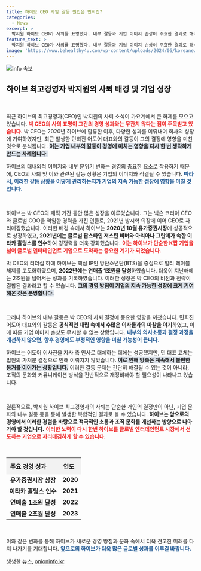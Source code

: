 ```yaml
---
title: 하이브 CEO 사임 갈등 원인은 민희진?
categories:
  - News
excerpt: >
  박지원 하이브 CEO가 사의를 표명했다. 내부 갈등과 기업 이미지 손상이 주효한 결과로 해석되며, 하이브의 경영 전환이 예고된다.
feature_text: >
  박지원 하이브 CEO가 사의를 표명했다. 내부 갈등과 기업 이미지 손상이 주효한 결과로 해석되며, 하이브의 경영 전환이 예고된다.
image: 'https://www.behealthy4u.com/wp-content/uploads/2024/06/koreanews.jpg'
---
```


<p><img src="https://www.behealthy4u.com/wp-content/uploads/2024/06/koreanews.jpg" alt="info 속보" /></p>

<h2 data-ke-size="size26">하이브 최고경영자 박지원의 사퇴 배경 및 기업 성장</h2>

<p data-ke-size="size16">&nbsp;</p>

<p>최근 하이브의 최고경영자(CEO)인 박지원의 사퇴 소식이 가요계에서 큰 화제를 모으고 있습니다. <b><span style="color: #ee2323;">박 CEO의 사의 표명이 그간의 경영 성과와는 무관치 않다는 점이 주목받고 있습니다.</span></b> 박 CEO는 2020년 하이브에 합류한 이후, 다양한 성과를 이뤄내며 회사의 성장에 기여하였지만, 최근 발생한 민희진 어도어 대표와의 갈등이 그의 결정에 영향을 미친 것으로 분석됩니다. <b><span style="background-color: #21538527;">이는 기업 내부의 갈등이 경영에 미치는 영향을 다시 한 번 생각하게 만드는 사례입니다.</span></b></p>

<p>하이브의 대내외적 이미지와 내부 분위기 변화는 경영의 중요한 요소로 작용하기 때문에, CEO의 사퇴 및 이와 관련된 갈등 상황은 기업의 이미지와 직결될 수 있습니다. <b><span style="color: #1a5490;">따라서, 이러한 갈등 상황을 어떻게 관리하는지가 기업의 지속 가능한 성장에 영향을 미칠 것입니다.</span></b></p>

<p data-ke-size="size16">&nbsp;</p>

<p>하이브는 박 CEO의 재직 기간 동안 많은 성장을 이루었습니다. 그는 넥슨 코리아 CEO와 글로벌 COO을 역임한 경력을 가진 인물로, 2021년 방시혁 의장에 이어 CEO로 자리매김했습니다. 이러한 배경 속에서 하이브는 <b>2020년 10월 유가증권시장</b>에 성공적으로 상장하였고, <b>2021년에는 글로벌 팝스타인 저스틴 비버와 아리아나 그란데가 속한 이타카 홀딩스를 인수</b>하여 경쟁력을 더욱 강화했습니다. <b><span style="color: #ee2323;">이는 하이브가 단순한 K팝 기업을 넘어 글로벌 엔터테인먼트 기업으로 도약하는 중요한 계기가 되었습니다.</span></b></p>

<p>박 CEO의 리더십 하에 하이브는 핵심 IP인 방탄소년단(BTS)을 중심으로 멀티 레이블 체제를 고도화하였으며, <b>2022년에는 연매출 1조원을 달성</b>하였습니다. 더욱이 지난해에는 2조원을 넘어서는 성과를 기록하였습니다. 이러한 성장은 박 CEO의 비전과 전략이 결합된 결과라고 할 수 있습니다. <b><span style="background-color: #21538527;">그의 경영 방침이 기업의 지속 가능한 성장에 크게 기여해온 것은 분명합니다.</span></b></p>

<p data-ke-size="size16">&nbsp;</p>

<p>그러나 하이브의 내부 갈등은 박 CEO의 사퇴 결정에 중요한 영향을 끼쳤습니다. 민희진 어도어 대표와의 갈등은 <b>공식적인 대립 속에서 수많은 이사들과의 마찰을 야기</b>하였고, 이에 따른 기업 이미지 손상도 무시할 수 없는 상황입니다. <b><span style="color: #1a5490;">내부의 의사소통과 결정 과정을 개선하지 않으면, 향후 경영에도 부정적인 영향을 미칠 가능성이 큽니다.</span></b></p>

<p>하이브는 어도어 이사진을 자사 측 인사로 대체하는 데에는 성공했지만, 민 대표 교체는 법원의 가처분 결정으로 인해 이뤄지지 않았습니다. <b><span style="background-color: #21538527;">이로 인해 양측은 계속해서 불편한 동거를 이어가는 상황입니다.</span></b> 이러한 갈등 문제는 간단히 해결될 수 있는 것이 아니라, 조직의 문화와 커뮤니케이션 방식을 전반적으로 재정비해야 할 필요성이 나타나고 있습니다.</p>

<p data-ke-size="size16">&nbsp;</p>

<p>결론적으로, 박지원 하이브 최고경영자의 사퇴는 단순한 개인의 결정만이 아닌, 기업 문화와 내부 갈등 등을 통해 발생한 복합적인 결과로 볼 수 있습니다. <b>하이브는 앞으로의 경영에서 이러한 경험을 바탕으로 적극적인 소통과 조직 문화를 개선하는 방향으로 나아가야 할 것입니다.</b> <b><span style="color: #ee2323;">이러한 노력이 다시 한번 하이브를 글로벌 엔터테인먼트 시장에서 선도하는 기업으로 자리매김하게 할 수 있습니다.</span></b> </p>

<p data-ke-size="size16">&nbsp;</p>

<table style="width: 100%; border-collapse: collapse;">
    <tr>
        <th style="background-color: #f2f2f2; text-align: left; padding: 10px;">주요 경영 성과</th>
        <th style="background-color: #f2f2f2; text-align: left; padding: 10px;">연도</th>
    </tr>
    <tr>
        <td style="text-align: center; height: 17px;"><b>유가증권시장 상장</b></td>
        <td style="text-align: center; height: 17px;"><b>2020</b></td>
    </tr>
    <tr>
        <td style="text-align: center; height: 17px;"><b>이타카 홀딩스 인수</b></td>
        <td style="text-align: center; height: 17px;"><b>2021</b></td>
    </tr>
    <tr>
        <td style="text-align: center; height: 17px;"><b>연매출 1조원 달성</b></td>
        <td style="text-align: center; height: 17px;"><b>2022</b></td>
    </tr>
    <tr>
        <td style="text-align: center; height: 17px;"><b>연매출 2조원 달성</b></td>
        <td style="text-align: center; height: 17px;"><b>2023</b></td>
    </tr>
</table>

<p data-ke-size="size16">&nbsp;</p>

<p>이와 같은 변화를 통해 하이브가 새로운 경영 방침과 문화 속에서 더욱 견고한 미래를 다져 나가기를 기대합니다. <b><span style="color: #1a5490;">앞으로의 하이브가 더욱 많은 글로벌 성과를 이루길 바랍니다.</span></b></p>
생생한 뉴스, <a href="https://onioninfo.kr" rel="dofollow">onioninfo.kr</a>


